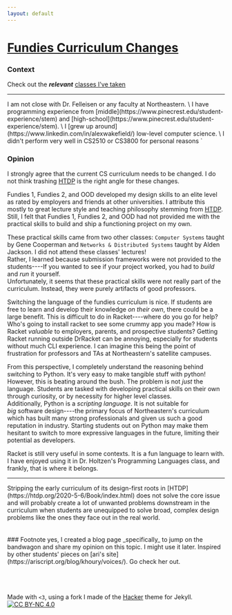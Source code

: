 ```yaml
---
layout: default
---
```


# [Fundies Curriculum Changes](#fundies)

### Context
Check out the ***relevant*** [classes I've taken](classes)
<hr>
I am not close with Dr. Felleisen or any faculty at Northeastern. \
I have programming experience from [middle](https://www.pinecrest.edu/student-experience/stem) and [high-school](https://www.pinecrest.edu/student-experience/stem). \
I [grew up around](https://www.linkedin.com/in/alexwakefield/) low-level computer science. \
I didn't perform very well in CS2510 or CS3800 for personal reasons `</3`

<br>

### Opinion
I strongly agree that the current CS curriculum needs to be changed. I do not think trashing [HTDP](https://htdp.org/2020-5-6/Book/index.html) is the right angle for these changes.

Fundies 1, Fundies 2, and OOD developed my design skills to an elite level as rated by employers and friends at other universities. I attribute this mostly to great lecture style and teaching philosophy stemming from [HTDP](https://htdp.org/2020-5-6/Book/index.html). Still, I felt that Fundies 1, Fundies 2, and OOD had not provided me with the practical skills to build and ship a functioning project on my own.

These practical skills came from two other classes: `Computer Systems` taught by Gene Cooperman and `Networks & Distributed Systems` taught by Alden Jackson. I did not attend these classes' lectures! <br> Rather, I learned because submission frameworks were not provided to the students----If you wanted to see if your project worked, you had to *build* and *run* it yourself. <br> Unfortunately, it seems that these practical skills were not really part of the curriculum. Instead, they were purely artifacts of good professors.

Switching the language of the fundies curriculum is nice. If students are free to learn and develop their knowledge *on their own*, there could be a large benefit. This is difficult to do in Racket----where do you go for help? Who's going to install racket to see some crummy app you made? How is Racket *valuable* to employers, parents, and prospective students? Getting Racket running outside DrRacket can be annoying, especially for students without much CLI experience. I can imagine this being the point of frustration for professors and TAs at Northeastern's satellite campuses.

From this perspective, I completely understand the reasoning behind switching to Python. It's very easy to make tangible stuff with python! However, this is beating around the bush. The problem is not *just* the language. Students are tasked with developing practical skills on their own through curiosity, or by necessity for higher level classes. <br> Additionally, Python is a *scripting language*. It is not suitable for <br> *big* software design----the primary focus of Northeastern's curriculum which has built many strong professionals and given us such a good reputation in industry. Starting students out on Python may make them hesitant to switch to more expressive languages in the future, limiting their potential as developers.

Racket is still very useful in some contexts. It is a fun language to learn with. I have enjoyed using it in Dr. Holtzen's Programming Languages class, and frankly, that is where it belongs.
<br>
<hr>
Stripping the early curriculum of its design-first roots in [HTDP](https://htdp.org/2020-5-6/Book/index.html) does not solve the core issue and will probably create a lot of unwanted problems downstream in the curriculum when students are unequipped to solve broad, complex design problems like the ones they face out in the real world.
<br>
<br>
<br>
### Footnote
yes, I created a blog page _specifically_ to jump on the bandwagon and share my opinion on this topic. I might use it later. Inspired by other students' pieces on [ari's site](https://ariscript.org/blog/khoury/voices/). Go check her out.
<br>

<br>

<br>

<br>

Made with `<3`, using a fork I made of the [Hacker](https://github.com/pages-themes/hacker) theme for Jekyll. [![CC BY-NC 4.0](https://i.creativecommons.org/l/by-nc/4.0/80x15.png)](https://creativecommons.org/licenses/by-nc/4.0/)
<br>

<br>

<br>

